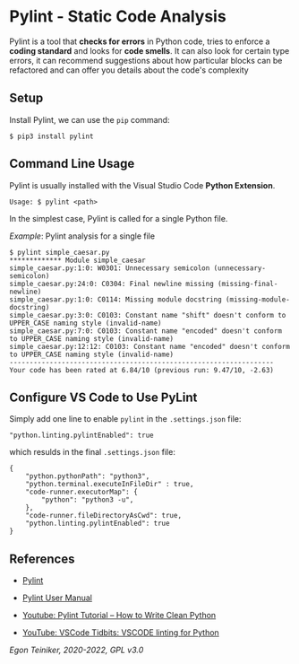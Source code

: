 
# Pylint - Static Code Analysis 

Pylint is a tool that **checks for errors** in Python code, tries to enforce a **coding standard** and looks for **code smells**. 
It can also look for certain type errors, it can recommend suggestions about how particular blocks can be refactored 
and can offer you details about the code's complexity

## Setup
Install Pylint, we can use the `pip` command:
```
$ pip3 install pylint
```

## Command Line Usage 

Pylint is usually installed with the Visual Studio Code **Python Extension**.

```
Usage: $ pylint <path> 
```

In the simplest case, Pylint is called for a single Python file.

_Example_: Pylint analysis for a single file
```
$ pylint simple_caesar.py 
************* Module simple_caesar
simple_caesar.py:1:0: W0301: Unnecessary semicolon (unnecessary-semicolon)
simple_caesar.py:24:0: C0304: Final newline missing (missing-final-newline)
simple_caesar.py:1:0: C0114: Missing module docstring (missing-module-docstring)
simple_caesar.py:3:0: C0103: Constant name "shift" doesn't conform to UPPER_CASE naming style (invalid-name)
simple_caesar.py:7:0: C0103: Constant name "encoded" doesn't conform to UPPER_CASE naming style (invalid-name)
simple_caesar.py:12:12: C0103: Constant name "encoded" doesn't conform to UPPER_CASE naming style (invalid-name)
------------------------------------------------------------------
Your code has been rated at 6.84/10 (previous run: 9.47/10, -2.63)
```

## Configure VS Code to Use PyLint

Simply add one line to enable `pylint` in the `.settings.json` file:
```
"python.linting.pylintEnabled": true
```

which resulds in the final `.settings.json` file:
```
{
    "python.pythonPath": "python3",
    "python.terminal.executeInFileDir" : true,
    "code-runner.executorMap": {
        "python": "python3 -u",
    },
    "code-runner.fileDirectoryAsCwd": true,
    "python.linting.pylintEnabled": true
}
```

## References 
* [Pylint](https://pypi.org/project/pylint/)

* [Pylint User Manual](http://pylint.pycqa.org/en/latest/)

* [Youtube: Pylint Tutorial – How to Write Clean Python](https://youtu.be/fFY5103p5-c)

* [YouTube: VSCode Tidbits: VSCODE linting for Python](https://youtu.be/eMIxokGhFHM)

*Egon Teiniker, 2020-2022, GPL v3.0*
